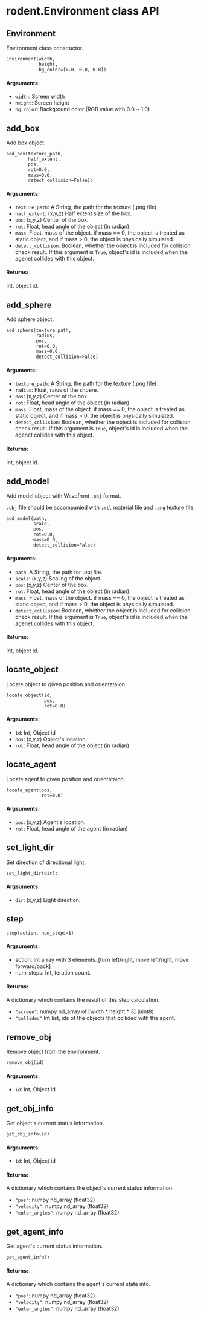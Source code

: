 # rodent.Environment class API

## Environment

Environment class constructor.

    Environment(width,
                height,
                bg_color=[0.0, 0.0, 0.0])

#### Argsuments:

- `width`: Screen width
- `height`: Screen height
- `bg_color`: Background color (RGB value with 0.0 ~ 1.0)



## add_box

Add box object.

    add_box(texture_path,
            half_extent,
            pos,
            rot=0.0,
            mass=0.0,
            detect_collision=False):

#### Argsuments:

- `texture_path`: A String, the path for the texture (.png file)
- `half_extent`: (x,y,z) Half extent size of the box.
- `pos`: (x,y,z) Center of the box.
- `rot`: Float, head angle of the object (in radian)
- `mass`: Float, mass of the object. if mass == 0, the object is treated as static object, and if mass > 0, the object is physically simulated.
- `detect_collision`: Boolean, whether the object is included for collision check result. If this argument is `True`, object's id is included when the agenet collides with this object.

#### Returns:

Int, object id.


## add_sphere

Add sphere object.

    add_sphere(texture_path,
               radius,
               pos,
               rot=0.0,
               mass=0.0,
               detect_collision=False)

#### Arguments:

- `texture_path`: A String, the path for the texture (.png file)
- `radius`: Float, raius of the shpere.
- `pos`: (x,y,z) Center of the box.
- `rot`: Float, head angle of the object (in radian)
- `mass`: Float, mass of the object. if mass == 0, the object is treated as static object, and if mass > 0, the object is physically simulated.
- `detect_collision`: Boolean, whether the object is included for collision check result. If this argument is `True`, object's id is included when the agenet collides with this object.

#### Returns:

Int, object id.



## add_model

Add model object with Wavefront `.obj` format.

`.obj` file should be accompanied with `.mtl` material file and `.png` texture file.

    add_model(path,
              scale,
              pos,
              rot=0.0,
              mass=0.0,
              detect_collision=False)

#### Arguments:

- `path`: A String, the path for .obj file.
- `scale`: (x,y,z) Scaling of the object.
- `pos`: (x,y,z) Center of the box.
- `rot`: Float, head angle of the object (in radian)
- `mass`: Float, mass of the object. if mass == 0, the object is treated as static object, and if mass > 0, the object is physically simulated.
- `detect_collision`: Boolean, whether the object is included for collision check result. If this argument is `True`, object's id is included when the agenet collides with this object.

#### Returns:

Int, object id.



## locate_object

Locate object to given position and orientataion.

    locate_object(id,
                  pos,
                  rot=0.0)

#### Argsuments:

- `id`: Int, Object id
- `pos`: (x,y,z) Object's location.
- `rot`: Float, head angle of the object (in radian)



## locate_agent

Locate agent to given position and orientataion.

    locate_agent(pos,
                 rot=0.0)

#### Argsuments:

- `pos`: (x,y,z) Agent's location.
- `rot`: Float, head angle of the agent (in radian)



## set_light_dir

Set direction of directional light.

    set_light_dir(dir):

#### Argsuments:

- `dir`: (x,y,z) Light direction.

## step

    step(action, num_steps=1)

#### Argsuments:

- action: Int array with 3 elements. [turn left/right, move left/right, move forward/back]
- num_steps: Int, teration count.

#### Returns:

A dictionary which contains the result of this step calculation.

- `"screen"`: numpy nd_array of [width * height * 3] (uint8)
- `"collided"` Int list, ids of the objects that collided with the agent.



## remove_obj

Remove object from the environment.

    remove_obj(id)

#### Argsuments:

- `id`: Int, Object id



## get_obj_info

Get object's current status information.

    get_obj_info(id)

#### Argsuments:

- `id`: Int, Object id

#### Returns:

A dictionary which contains the object's current status information.

- `"pos"`: numpy nd_array (float32)
- `"velocity"`: numpy nd_array (float32)
- `"euler_angles"`: numpy nd_array (float32)



## get_agent_info

Get agent's current status information.

    get_agent_info()

#### Returns:

A dictionary which contains the agent's current state info.

- `"pos"`: numpy nd_array (float32)
- `"velocity"`: numpy nd_array (float32)
- `"euler_angles"`: numpy nd_array (float32)
	
